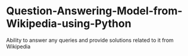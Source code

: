 # Question-Answering-Model-from-Wikipedia-using-Python
Ability to answer any queries and provide solutions related to it from Wikipedia
